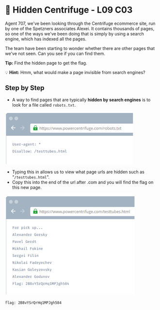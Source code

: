 # 🧪 Hidden Centrifuge - L09 C03

Agent 707, we've been looking through the Centrifuge ecommerce site, run by one of the Spetzners associates Alexei. It contains thousands of pages, so one of the ways we've been doing that is simply by using a search engine, which has indexed all the pages.

The team have been starting to wonder whether there are other pages that we've not seen. Can you see if you can find them.

**Tip:** Find the hidden page to get the flag.

💡 **Hint:** Hmm, what would make a page invisible from search engines?

## Step by Step

- A way to find pages that are typically **hidden by search engines** is to look for a file called `robots.txt`.

![robots.txt](/assets/hiddencentrifuge1.png)

- Typing this in allows us to view what page urls are hidden such as “`/testtubes.html`”.
- Copy this into the end of the url after .com and you will find the flag on this new page.

![testtubes.html](/assets/hiddencentrifuge2.png)

`flag: 2B8vYSrQrHq1MPJgh584`

